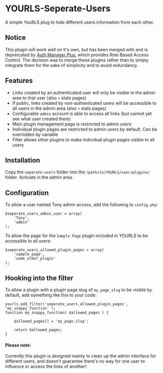 YOURLS-Seperate-Users
=====================

A simple YouRLS plug to hide different users information from each other. 

Notice
------
This plugin will work well on it's own, but has been merged with and is depreicated by [Auth Manager Plus](https://github.com/joshp23/YOURLS-AuthMgrPlus), which provides Role Based Access Control. The decision was to merge these plugins rather than to simply integrate them for the sake of simplicity and to avoid redundancy.

Features
--------
-  Links created by an authenticated user will only be visible in the admin area to that user (also `+` stats pages)
-  If public, links created by non-authenticated users will be accessible to all users in the admin area (also `+` stats pages)
-  Configurable `admin` account is able to access all links (but cannot yet see what user created them)
-  Main plugin management page is restricted to admin users
-  Individual plugin pages are restricted to admin users by default. Can be overridden by variable
-  Filter allows other plugins to make individual plugin pages visible to all users

Installation
------------
Copy the `separate-users` folder into the `/path/to/YOURLS/user/plugins/` folder. Activate in the admin area.

Configuration
-------------
To allow a user named Tony admin access, add the following to `config.php`:
```
$seperate_users_admin_user = array(
	'Tony',
	'admin'
);
```
To allow the page for the `Sample Page` plugin included in YOURLS to be accessible to all users:
```
$seperate_users_allowed_plugin_pages = array(
	'sample_page',
	'some_other_plugin'
);
```

Hooking into the filter
-----------------------
To allow a plugin with a plugin page slug of `my_page_slug` to be visible by default, add something like this to your code:
```
yourls_add_filter('seperate_users_allowed_plugin_pages', 'my_snappy_function' );
function my_snappy_function( $allowed_pages ) {

	$allowed_pages[] = 'my_page_slug';

	return $allowed_pages;
}

```
#### Please note: 
Currently this plugin is designed mainly to clean up the admin interface for different users, and doesn't guarantee there's no way for one user to influence or access the links of another!  
